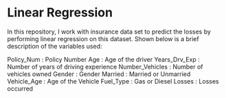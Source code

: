 # Linear Regression

In this repository, I work with insurance data set to predict the losses by performing linear regression on this dataset. Shown below is a brief description of the variables used:

Policy_Num      : Policy Number
Age             : Age of the driver
Years_Drv_Exp   : Number of years of driving experience
Number_Vehicles : Number of vehicles owned
Gender          : Gender
Married         : Married or Unmarried 
Vehicle_Age     : Age of the Vehicle
Fuel_Type       : Gas or Diesel
Losses          : Losses occurred 



